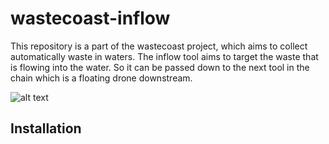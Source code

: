# wastecoast-inflow

This repository is a part of the wastecoast project, which aims to collect automatically waste in waters.
The inflow tool aims to target the waste that is flowing into the water. So it can be passed down to the next tool in the chain which is a floating drone downstream.

![alt text](public/IMG_6472.png)

## Installation

###
